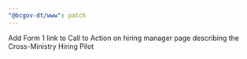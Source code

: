 ```yaml
---
"@bcgov-dt/www": patch
---
```


Add Form 1 link to Call to Action on hiring manager page describing the Cross-Ministry Hiring Pilot

